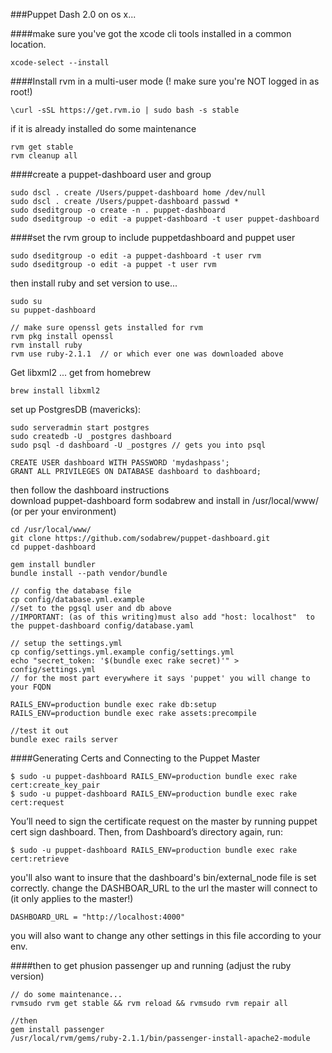 ###Puppet Dash 2.0 on os x...

####make sure you've got the xcode cli tools installed in a common location.  
```
xcode-select --install
```

####Install rvm in a multi-user mode (! make sure you're NOT logged in as root!)  
```
\curl -sSL https://get.rvm.io | sudo bash -s stable
```

if it is already installed do some maintenance

```
rvm get stable
rvm cleanup all
```

####create a puppet-dashboard user and group  
```  
sudo dscl . create /Users/puppet-dashboard home /dev/null
sudo dscl . create /Users/puppet-dashboard passwd *
sudo dseditgroup -o create -n . puppet-dashboard
sudo dseditgroup -o edit -a puppet-dashboard -t user puppet-dashboard  
```

####set the rvm group to include puppetdashboard and puppet user  
```
sudo dseditgroup -o edit -a puppet-dashboard -t user rvm
sudo dseditgroup -o edit -a puppet -t user rvm
```

then install ruby and set version to use...  
```
sudo su
su puppet-dashboard

// make sure openssl gets installed for rvm
rvm pkg install openssl
rvm install ruby
rvm use ruby-2.1.1  // or which ever one was downloaded above
```

Get libxml2 ... get from homebrew  
```
brew install libxml2
```

set up PostgresDB (mavericks):  
```  
sudo serveradmin start postgres
sudo createdb -U _postgres dashboard
sudo psql -d dashboard -U _postgres // gets you into psql  

CREATE USER dashboard WITH PASSWORD 'mydashpass';
GRANT ALL PRIVILEGES ON DATABASE dashboard to dashboard;  
```  

then follow the dashboard instructions  
download puppet-dashboard form sodabrew and install in /usr/local/www/ (or per your environment)
```
cd /usr/local/www/
git clone https://github.com/sodabrew/puppet-dashboard.git
cd puppet-dashboard

gem install bundler
bundle install --path vendor/bundle

// config the database file
cp config/database.yml.example  
//set to the pgsql user and db above
//IMPORTANT: (as of this writing)must also add "host: localhost"  to the puppet-dashboard config/database.yaml

// setup the settings.yml
cp config/settings.yml.example config/settings.yml
echo "secret_token: '$(bundle exec rake secret)'" > config/settings.yml 
// for the most part everywhere it says 'puppet' you will change to your FQDN

RAILS_ENV=production bundle exec rake db:setup
RAILS_ENV=production bundle exec rake assets:precompile

//test it out 
bundle exec rails server
```

####Generating Certs and Connecting to the Puppet Master

```
$ sudo -u puppet-dashboard RAILS_ENV=production bundle exec rake cert:create_key_pair
$ sudo -u puppet-dashboard RAILS_ENV=production bundle exec rake cert:request
```
You’ll need to sign the certificate request on the master by running puppet cert sign dashboard. Then, from Dashboard’s directory again, run:  
```
$ sudo -u puppet-dashboard RAILS_ENV=production bundle exec rake cert:retrieve
```  

you'll also want to insure that the dashboard's bin/external_node file is set correctly.
change the DASHBOAR_URL to the url the master will connect to (it only applies to the master!)  
```
DASHBOARD_URL = "http://localhost:4000"
```  
you will also want to change any other settings in this file according to your env. 

####then to get phusion passenger up and running  (adjust the ruby version)   
```
// do some maintenance... 
rvmsudo rvm get stable && rvm reload && rvmsudo rvm repair all

//then
gem install passenger
/usr/local/rvm/gems/ruby-2.1.1/bin/passenger-install-apache2-module
```
